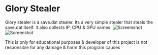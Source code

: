 # Glory Stealer
Glory stealer is a save.dat stealer. Its a very simple stealer that steals the save.dat itself. It also collects IP, CPU & GPU names.
![Screemshot](https://cdn.discordapp.com/attachments/1157673766390870088/1160602349685977218/image.png?ex=6535422b&is=6522cd2b&hm=36454e53dc94c633937224a03493397c1f18bbd87146bd33c10a0e0d43c11494&)
![Screenshot](https://cdn.discordapp.com/attachments/1157673766390870088/1160602210917437601/GloryTotal.png?ex=6535420a&is=6522cd0a&hm=f5f6252529811653634d63fbec38f09d75a40d9f2e165685e85bdb5cd14abf35&)

This is only for educational purposes & developer of this project is not responsible for any damage & harm this program causes
